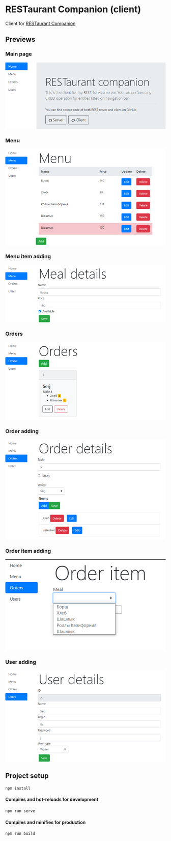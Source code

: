 # RESTaurant Companion (client)

Client for [RESTaurant Companion](https://github.com/SirojiddinSaidmurodov/RESTaurantCompanion-server)

## Previews

### Main page

![main](img/main%20page.png)

### Menu

![menu](img/Menu_view.png)

### Menu item adding

![meal adding](img/Menu_add.png)

### Orders

![orders](img/Order_view.png)

### Order adding

![order adding](img/Order_add.png)

### Order item adding

![order item adding](img/Order_add_orderItem.png)

### User adding

![user adding](img/User_add.png)

## Project setup

```
npm install
```

#### Compiles and hot-reloads for development

```
npm run serve
```

#### Compiles and minifies for production
```
npm run build
```
